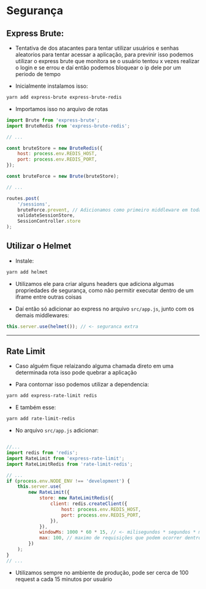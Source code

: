 # Segurança

## Express Brute:

- Tentativa de dos atacantes para tentar utilizar usuários e senhas aleatorios para tentar acessar a aplicação, para previnir isso podemos utilizar o express brute que monitora se o usuário tentou x vezes realizar o login e se errou e daí então podemos bloquear o ip dele por um periodo de tempo

- Inicialmente instalamos isso:

```bash
yarn add express-brute express-brute-redis
```

- Importamos isso no arquivo de rotas

```js
import Brute from 'express-brute';
import BruteRedis from 'express-brute-redis';

// ...

const bruteStore = new BruteRedis({
    host: process.env.REDIS_HOST,
    port: process.env.REDIS_PORT,
});

const bruteForce = new Brute(bruteStore);

// ...

routes.post(
    '/sessions',
    bruteForce.prevent, // Adicionamos como primeiro middleware em todas as rotas que desejamos
    validateSessionStore,
    SessionController.store
);
```


## Utilizar o Helmet

- Instale:

```bash
yarn add helmet
```

- Utilizamos ele para criar alguns headers que adiciona algumas propriedades de segurança, como não permitir executar dentro de um iframe entre outras coisas

- Daí então só adicionar ao express no arquivo `src/app.js`, junto com os demais middlewares:

```js
this.server.use(helmet()); // <- seguranca extra
```

---

## Rate Limit

- Caso alguém fique relaizando alguma chamada direto em uma determinada rota isso pode quebrar a aplicação


- Para contornar isso podemos utilizar a dependencia:

```bash
yarn add express-rate-limit redis
```

- E também esse:

```bash
yarn add rate-limit-redis
```


- No arquivo `src/app.js` adicionar:

```js

//...
import redis from 'redis';
import RateLimit from 'express-rate-limit';
import RateLimitRedis from 'rate-limit-redis';

// ...
if (process.env.NODE_ENV !== 'development') {
    this.server.use(
        new RateLimit({
            store: new RateLimitRedis({
                client: redis.createClient({
                    host: process.env.REDIS_HOST,
                    port: process.env.REDIS_PORT,
                }),
            }),
            windowMs: 1000 * 60 * 15, // <- milisegundos * segundos * minutos
            max: 100, // maximo de requisições que podem ocorrer dentro do intervalo de minutos
        })
    );
}
// ...

```

- Utilizamos sempre no ambiente de produção, pode ser cerca de 100 request a cada 15 minutos
 por usuário

